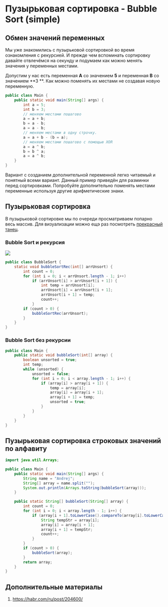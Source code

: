 # Пузырьковая сортировка - Bubble Sort (simple)

## Обмен значений переменных

Мы уже знакомились с пузырьковой сортировкой во время ознакомления с рекурсией. И прежде чем вспоминать сортировку давайте отвлечёмся на секунду и подумаем как можно менять значения у переменных местами.

Допустим у нас есть переменная **A** со значением **5**  и переменная **B** со значением **3
**. Как можно поменять их местами не создавая новую переменную.

```java
public class Main {
    public static void main(String[] args) {
        int a = 5;
        int b = 3;
        // меняем местами пошагово
        a = a + b;
        b = a - b;
        a = a - b;
        // меняем местами в одну строчку.
        a = a + b - (b = a);
        // меняем местами пошагово с помощью XOR
        a = a ^ b;
        b = b ^ a;
        a = a ^ b;
    }
}
```

Вариант с созданием дополнительной переменной легко читаемый и понятный всеми вариант. Данный пример приведён для разминки перед сортировками. Попробуйте дополнительно поменять местами переменные используя другие арифметические знаки. 

## Пузырьковая сортировка

В пузырьковой сортировке мы по очереди просматриваем попарно весь массив. Для визуализации можно ещэ раз посмотреть [прекрасный танец](https://www.youtube.com/watch?v=lyZQPjUT5B4).


### Bubble Sort и рекурсия

![](https://upload.wikimedia.org/wikipedia/commons/c/c8/Bubble-sort-example-300px.gif)

```java
public class BubbleSort {
	static void bubbleSortRec(int[] arrUnsort) {
		int count = 0;
		for (int i = 0; i < arrUnsort.length - 1; i++)
			if (arrUnsort[i] > arrUnsort[i + 1]) {
				int temp = arrUnsort[i];
				arrUnsort[i] = arrUnsort[i + 1];
				arrUnsort[i + 1] = temp;
				count++;
			}
		if (count > 0) {
			bubbleSortRec(arrUnsort);
		}
	}
}
```

### Bubble Sort без рекурсии

```java
public class Main {
    public static void bubbleSort(int[] array) {
        boolean unsorted = true;
        int temp;
        while (unsorted) {
            unsorted = false;
            for (int i = 0; i < array.length - 1; i++) {
                if (array[i] > array[i + 1]) {
                    temp = array[i];
                    array[i] = array[i + 1];
                    array[i + 1] = temp;
                    unsorted = true;
                }
            }
        }
    }
}
```

## Пузырьковая сортировка строковых значений по алфавиту

```java
import java.util.Arrays;

public class Main {
    public static void main(String[] args) {
        String name = "Andrej";
        String[] array = name.split("");
        System.out.println(Arrays.toString(bubbleSort(array)));
    }

    public static String[] bubbleSort(String[] array) {
        int count = 0;
        for (int i = 0; i < array.length - 1; i++) {
            if (array[i + 1].toLowerCase().compareTo(array[i].toLowerCase()) < 0) {
                String tempStr = array[i];
                array[i] = array[i + 1];
                array[i + 1] = tempStr;
                count++;
            }
        }
        if (count > 0) {
            bubbleSort(array);
        }
        return array;
    }
}
```

## Дополнительные материалы 

1. https://habr.com/ru/post/204600/
